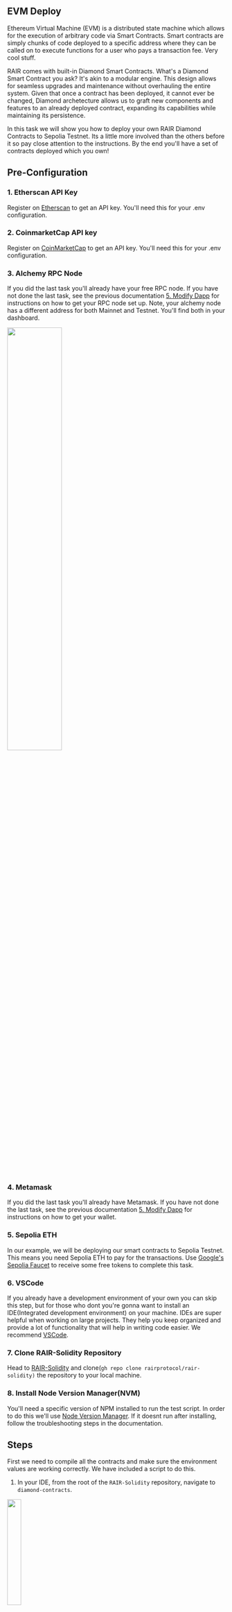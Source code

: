 ## EVM Deploy
Ethereum Virtual Machine (EVM) is a distributed state machine which allows for the execution of arbitrary code via Smart Contracts. Smart contracts are simply chunks of code deployed to a specific address where they can be called on to execute functions for a user who pays a transaction fee. Very cool stuff.

RAIR comes with built-in Diamond Smart Contracts. What's a Diamond Smart Contract you ask? It's akin to a modular engine. This design allows for seamless upgrades and maintenance without overhauling the entire system. Given that once a contract has been deployed, it cannot ever be changed, Diamond archetecture allows us to graft new components and features to an already deployed contract, expanding its capabilities while maintaining its persistence.

In this task we will show you how to deploy your own RAIR Diamond Contracts to Sepolia Testnet. Its a little more involved than the others before it so pay close attention to the instructions. By the end you'll have a set of contracts deployed which you own! 

## Pre-Configuration
### 1. Etherscan API Key
Register on [Etherscan](https://etherscan.io/) to get an API key. You'll need this for your .env configuration.
### 2. CoinmarketCap API key
Register on [CoinMarketCap](https://coinmarketcap.com/) to get an API key. You'll need this for your .env configuration.
### 3. Alchemy RPC Node
If you did the last task you'll already have your free RPC node. If you have not done the last task, see the previous documentation [5. Modify Dapp](https://github.com/rairprotocol/dev-dapp-season1/blob/main/Season%201%20Tasks/5.%20Modify%20Dapp/README.md) for instructions on how to get your RPC node set up. Note, your alchemy node has a different address for both Mainnet and Testnet. You'll find both in your dashboard.

<img src="https://github.com/rairprotocol/dev-dapp-season1/blob/main/devdapp-assets/Season%201%20Tasks/6.%20EVM%20Deploy/1.png" width="50%"/>

### 4. Metamask
If you did the last task you'll already have Metamask. If you have not done the last task, see the previous documentation [5. Modify Dapp](https://github.com/rairprotocol/dev-dapp-season1/blob/main/Season%201%20Tasks/5.%20Modify%20Dapp/README.md) for instructions on how to get your wallet.
### 5. Sepolia ETH
In our example, we will be deploying our smart contracts to Sepolia Testnet. This means you need Sepolia ETH to pay for the transactions. Use [Google's Sepolia Faucet](https://cloud.google.com/application/web3/faucet/ethereum/sepolia) to receive some free tokens to complete this task.
### 6. VSCode
If you already have a development environment of your own you can skip this step, but for those who dont you're gonna want to install an IDE(Integrated development environment) on your machine. IDEs are super helpful when working on large projects. They help you keep organized and provide a lot of functionality that will help in writing code easier. We recommend [VSCode](https://code.visualstudio.com/).
### 7. Clone RAIR-Solidity Repository
Head to [RAIR-Solidity](https://github.com/rairprotocol/rair-solidity) and clone(```gh repo clone rairprotocol/rair-solidity)``` the repository to your local machine. 
### 8. Install Node Version Manager(NVM)
You'll need a specific version of NPM installed to run the test script. In order to do this we'll use [Node Version Manager](https://github.com/nvm-sh/nvm?tab=readme-ov-file#installing-and-updating). If it doesnt run after installing, follow the troubleshooting steps in the documentation.

## Steps
First we need to compile all the contracts and make sure the environment values are working correctly. We have included a script to do this. 
1. In your IDE, from the root of the ```RAIR-Solidity``` repository, navigate to ```diamond-contracts```.

<img src="https://github.com/rairprotocol/dev-dapp-season1/blob/main/devdapp-assets/Season%201%20Tasks/6.%20EVM%20Deploy/2.png" width="25%"/>

2. Run ```nvm use``` to read the ```.nvmrc``` file in the folder and install the appropriate Node version.

<img src="https://github.com/rairprotocol/dev-dapp-season1/blob/main/devdapp-assets/Season%201%20Tasks/6.%20EVM%20Deploy/3.png" width="25%"/>

3. Run ```npm i``` to install all the necessary packages.

<img src="https://github.com/rairprotocol/dev-dapp-season1/blob/main/devdapp-assets/Season%201%20Tasks/6.%20EVM%20Deploy/4.png" width="25%"/>

4. Locate and copy ```sample.env```. Rename the copy to ```.env```. 

<img src="https://github.com/rairprotocol/dev-dapp-season1/blob/main/devdapp-assets/Season%201%20Tasks/6.%20EVM%20Deploy/5.png" width="25%"/>

5. Open ```.env```. We will need to populate 4 values:
   - ```ETH_MAIN_RPC=``` Is the address of your Mainnet RPC Node. This is used for the test script and uses no fees.
   - ```SEPOLIA_RPC=``` Is the address of your Testnet RPC Node. We will deploy our contract to Sepolia Testnet since we can use a sepolia faucet to pay for the transaction fees.
   - ```ADDRESS_PRIVATE_KEY=``` Is the private key of the wallet which will deploy the contract. DO NOT share this private key with anyone for any reason. DO NOT commit code with your private keys exposed in plaintext. We will never ask you to send us your private key, and you should remove your private key permanentely from this file after completing the task.
   - ```ETHERSCAN_API_KEY=``` For verifying contract deployment.

<img src="https://github.com/rairprotocol/dev-dapp-season1/blob/main/devdapp-assets/Season%201%20Tasks/6.%20EVM%20Deploy/6.png" width="25%"/>

7. Save ```.env```
8. Locate ```hardhat.config.js```

<img src="https://github.com/rairprotocol/dev-dapp-season1/blob/main/devdapp-assets/Season%201%20Tasks/6.%20EVM%20Deploy/7.png" width="25%"/>

9. On line 43, change ```blockNumber``` to ```21876874```

<img src="https://github.com/rairprotocol/dev-dapp-season1/blob/main/devdapp-assets/Season%201%20Tasks/6.%20EVM%20Deploy/8.png" width="50%"/>

10. Scroll down to line 75. Comment out the block related to ```MINATO_RPC``` as this currently causes an error.

<img src="https://github.com/rairprotocol/dev-dapp-season1/blob/main/devdapp-assets/Season%201%20Tasks/6.%20EVM%20Deploy/9.png" width="25%"/>

11. Save ```hardhat.config.js```
12. Make sure you're in the ```/diamond-contracts``` folder. In the terminal, run the command ```npm run test```, this will compile all contracts and make sure the environment values are working correctly.

<img src="https://github.com/rairprotocol/dev-dapp-season1/blob/main/devdapp-assets/Season%201%20Tasks/6.%20EVM%20Deploy/10.png" width="25%"/>

If everything works out we can move on to the next step. Its ok if there are a few errors, but if there are hundreds or it doesnt compile you might want to go back and double-check the previous steps. Next we are going to deploy the contracts to Sepolia Testnet.

13. We need to modify ```ERC20.js``` in ```/diamond-contracts/deploy``` with the public key of our wallet. This will make us the owner of the contract and give us the permissions to mint new tokens on the contract should we wish.

<img src="https://github.com/rairprotocol/dev-dapp-season1/blob/main/devdapp-assets/Season%201%20Tasks/6.%20EVM%20Deploy/11.png" width="25%"/>

14. Uncomment line 13 and paste your public address between the quotes. Save the file.

<img src="https://github.com/rairprotocol/dev-dapp-season1/blob/main/devdapp-assets/Season%201%20Tasks/6.%20EVM%20Deploy/12.png" width="50%"/>

15. From ```/diamond-contracts``` run ```npx hardhat --network 0xaa36a7 deploy```. It will take some time to fully deploy all the contracts.

<img src="https://github.com/rairprotocol/dev-dapp-season1/blob/main/devdapp-assets/Season%201%20Tasks/6.%20EVM%20Deploy/13.png" width="50%"/>

16. You should eventually see all the contract addresses.

<img src="https://github.com/rairprotocol/dev-dapp-season1/blob/main/devdapp-assets/Season%201%20Tasks/6.%20EVM%20Deploy/14.png" width="50%"/>

Congratulations! You have deployed all the RAIR smart contracts to Sepolia Testnet. These are your contracts, you own them! Use these contracts to test transactions on your own Dapp so long as you have SepoliaETH in your wallet. When you are ready for a mainnet deployment you can deploy a new set of contracts on any EVM-compatable blockchain you wish. 

To round things out we just need to create a new issue:

17. Navigate to the [Issues](https://github.com/rairprotocol/dev-dapp-season1/issues) tab in the dev-dapp-season1 repository
18. Click "New Issue" (the green button).
19. Add a title to your issue. In this case your title should read "6. EVM Deploy"
20. Copy-paste the text below and add the [Sepolia Etherscan](https://sepolia.etherscan.io) link of your deployed ```RAIR20``` contract.

<img src="https://github.com/rairprotocol/dev-dapp-season1/blob/main/devdapp-assets/Season%201%20Tasks/6.%20EVM%20Deploy/15.png" width="50%"/>
<img src="https://github.com/rairprotocol/dev-dapp-season1/blob/main/devdapp-assets/Season%201%20Tasks/6.%20EVM%20Deploy/16.png" width="50%"/>

```
My RAIR20 Etherscan link is [https://sepolia.etherscan.io/address/0xAddress].
```
6. Click "Create" (the green button)

Upon completion, your task will be validated and if it is correct, you will be assigned the "EVM Deploy" label. If there is an issue, you will see the "Unresolved" label, this means there is a problem that needs to be corrected. Edit your issue and follow the guidelines more closely until you receive your "EVM Deploy" label. Do not create multiple issues for the same task. If you dont see your issue, it means it has been validated and closed. Verify this by setting the sort settings to show closed issues.

Congratulations! Continue with the next task to earn levels and climb the leaderboard to earn your share of the rewards!

## Recommended Reading 
[Juan's Hardhat Guide for Deploying Smart Contracts](https://github.com/rairprotocol/rair-solidity/blob/main/GUIDE.MD)\
[Ethereum Virtual Machine (EVM)](https://ethereum.org/en/developers/docs/evm/)

## Labels
Label Awarded: "EVM Deploy"\
Sponsor: None
